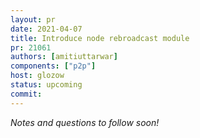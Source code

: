 ```yaml
---
layout: pr
date: 2021-04-07
title: Introduce node rebroadcast module
pr: 21061
authors: [amitiuttarwar]
components: ["p2p"]
host: glozow
status: upcoming
commit:
---
```


_Notes and questions to follow soon!_

<!-- TODO: Before meeting, add notes and questions
## Notes
## Questions
-->


<!-- TODO: After meeting, uncomment and add meeting log between the irc tags
## Meeting Log
{% irc %}
{% endirc %}
-->
